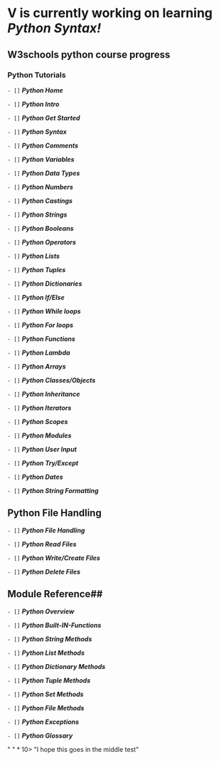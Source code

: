 # V is currently working on learning _Python Syntax!_

## W3schools python course progress ##
### Python Tutorials ###
>
`- []` ***Python Home***
>
`- []` ***Python Intro***
>
`- []` ***Python Get Started***
>
`- []` ***Python Syntax***
>
`- []` ***Python Comments***
>
`- []` ***Python Variables***
>
`- []` ***Python Data Types***
>
`- []` ***Python Numbers***
>
`- []` ***Python Castings***
>
`- []` ***Python Strings***
>
`- []` ***Python Booleans***
>
`- []` ***Python Operators***
>
`- []` ***Python Lists***
>
`- []` ***Python Tuples***
>
`- []` ***Python Dictionaries***
>
`- []` ***Python If/Else***
>
`- []` ***Python While loops***
>
`- []` ***Python For loops***
>
`- []` ***Python Functions***
>
`- []` ***Python Lambda***
>
`- []` ***Python Arrays***
>
`- []` ***Python Classes/Objects***
>
`- []` ***Python Inheritance***
>
`- []` ***Python Iterators***
>
`- []` ***Python Scopes***
>
`- []` ***Python Modules***
>
`- []` ***Python User Input***
>
`- []` ***Python Try/Except***
>
`- []` ***Python Dates***
>
`- []` ***Python String Formatting***
>
## Python File Handling ##
>
`- []` ***Python File Handling***
>
`- []` ***Python Read Files***
>
`- []` ***Python Write/Create Files***
>
`- []` ***Python Delete Files***
>
## Module Reference##
>
`- []` ***Python Overview***
>
`- []` ***Python Built-IN-Functions***
>
`- []` ***Python String Methods***
>
`- []` ***Python List Methods***
>
`- []` ***Python Dictionary Methods***
>
`- []` ***Python Tuple Methods***
>
`- []` ***Python Set Methods***
>
`- []` ***Python File Methods***
>
`- []` ***Python Exceptions***
>
`- []` ***Python Glossary***

" " * 10> "I hope this goes in the middle test"

